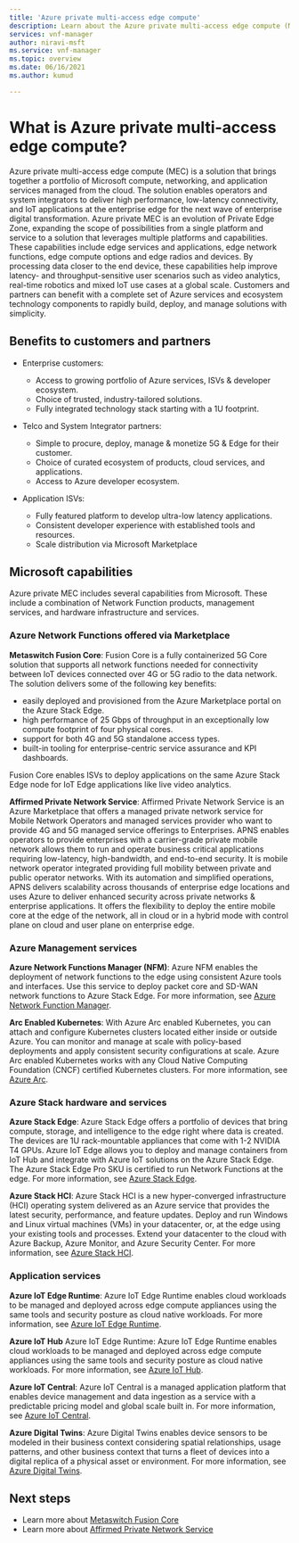 ```yaml
---
title: 'Azure private multi-access edge compute'
description: Learn about the Azure private multi-access edge compute (MEC) solution that brings together a portfolio of Microsoft compute, networking and application services managed from the cloud.
services: vnf-manager
author: niravi-msft
ms.service: vnf-manager
ms.topic: overview
ms.date: 06/16/2021
ms.author: kumud

---
```

# What is Azure private multi-access edge compute?

Azure private multi-access edge compute (MEC) is a solution that brings together a portfolio of Microsoft compute, networking, and application services managed from the cloud. The solution enables operators and system integrators to deliver high performance, low-latency connectivity, and IoT applications at the enterprise edge for the next wave of enterprise digital transformation. 
Azure private MEC is an evolution of Private Edge Zone, expanding the scope of possibilities from a single platform and service to a solution that leverages multiple platforms and capabilities. These capabilities include edge services and applications, edge network functions, edge compute options and edge radios and devices. By processing data closer to the end device, these capabilities help improve latency- and throughput-sensitive user scenarios such as video analytics, real-time robotics and mixed IoT use cases at a global scale. Customers and partners can benefit with a complete set of Azure services and ecosystem technology components to rapidly build, deploy, and manage solutions with simplicity. 

## Benefits to customers and partners
- Enterprise customers:
    - Access to growing portfolio of  Azure services, ISVs & developer ecosystem.
    - Choice of trusted, industry-tailored solutions.
    - Fully integrated technology stack starting with a 1U footprint.

- Telco and System Integrator partners:
    - Simple to procure, deploy, manage & monetize 5G & Edge for their customer.
    - Choice of curated ecosystem of products, cloud services, and applications.
    - Access to Azure developer ecosystem.

- Application ISVs:
    - Fully featured platform to develop ultra-low latency applications. 
    - Consistent developer experience with established tools and resources.
    - Scale distribution via Microsoft  Marketplace

## Microsoft capabilities
Azure private MEC includes several capabilities from Microsoft. These include a combination of Network Function products, management services, and hardware infrastructure and services. 

### Azure Network Functions offered via Marketplace

**Metaswitch Fusion Core**: Fusion Core is a fully containerized 5G Core solution that supports all network functions needed for connectivity between IoT devices connected over 4G or 5G radio to the data network. The solution delivers some of the following key benefits:
 - easily deployed and provisioned from the Azure Marketplace portal on the Azure Stack Edge.
 - high performance of 25 Gbps of throughput in an exceptionally low compute footprint of four physical cores.
 - support for both 4G and 5G standalone access types.
 - built-in tooling for enterprise-centric service assurance and KPI dashboards. 
 
Fusion Core enables ISVs to deploy applications on the same Azure Stack Edge node for IoT Edge applications like live video analytics. 

**Affirmed Private Network Service**:  Affirmed Private Network Service is an Azure Marketplace that offers a managed private network service for Mobile Network Operators and managed services provider who want to provide 4G and 5G managed service offerings to Enterprises. APNS enables operators to provide enterprises with a carrier-grade private mobile network allows them to run and operate business critical applications requiring low-latency, high-bandwidth, and end-to-end security. It is mobile network operator integrated providing full mobility between private and public operator networks. With its automation and simplified operations, APNS delivers scalability across thousands of enterprise edge locations and uses Azure to deliver enhanced security across private networks & enterprise applications. It offers the flexibility to deploy the entire mobile core at the edge of the network, all in cloud or in a hybrid mode with control plane on cloud and user plane on enterprise edge. 

### Azure Management services

**Azure Network Functions Manager (NFM)**: Azure NFM enables the deployment of network functions to the edge using consistent Azure tools and interfaces. Use this service to deploy packet core and SD-WAN network functions to Azure Stack Edge. For more information, see [Azure Network Function Manager](../network-function-manager/overview.md).

**Arc Enabled Kubernetes**: With Azure Arc enabled Kubernetes, you can attach and configure Kubernetes clusters located either inside or outside Azure. You can monitor and manage at scale with policy-based deployments and apply consistent security configurations at scale. Azure Arc enabled Kubernetes works with any Cloud Native Computing Foundation (CNCF) certified Kubernetes clusters. For more information, see [Azure Arc](https://azure.microsoft.com/services/azure-arc/).

### Azure Stack hardware and services
**Azure Stack Edge**: Azure Stack Edge offers a portfolio of devices that bring compute, storage, and intelligence to the edge right where data is created. The devices are 1U rack-mountable appliances that come with 1-2 NVIDIA T4 GPUs. Azure IoT Edge allows you to deploy and manage containers from IoT Hub and integrate with Azure IoT solutions on the Azure Stack Edge. The Azure Stack Edge Pro SKU is certified to run Network Functions at the edge. For more information, see [Azure Stack Edge](https://azure.microsoft.com/products/azure-stack/edge/).

**Azure Stack HCI**: Azure Stack HCI is a new hyper-converged infrastructure (HCI) operating system delivered as an Azure service that provides the latest security, performance, and feature updates. Deploy and run Windows and Linux virtual machines (VMs) in your datacenter, or, at the edge using your existing tools and processes. Extend your datacenter to the cloud with Azure Backup, Azure Monitor, and Azure Security Center. For more information, see [Azure Stack HCI](https://azure.microsoft.com/products/azure-stack/hci/).

### Application services

**Azure IoT Edge Runtime**: Azure IoT Edge Runtime enables cloud workloads to be managed and deployed across edge compute appliances using the same tools and security posture as cloud native workloads. For more information, see [Azure IoT Edge Runtime](https://go.microsoft.com/fwlink/?linkid=2165375).

**Azure IoT Hub** Azure IoT Edge Runtime: Azure IoT Edge Runtime enables cloud workloads to be managed and deployed across edge compute appliances using the same tools and security posture as cloud native workloads. For more information, see [Azure IoT Hub](https://azure.microsoft.com/services/iot-hub/).

**Azure IoT Central**: Azure IoT Central is a managed application platform that enables device management and data ingestion as a service with a predictable pricing model and global scale built in. For more information, see [Azure IoT Central](https://azure.microsoft.com/services/iot-central/).

**Azure Digital Twins**: Azure Digital Twins enables device sensors to be modeled in their business context considering spatial relationships, usage patterns, and other business context that turns a fleet of devices into a digital replica of a physical asset or environment. For more information, see [Azure Digital Twins](https://azure.microsoft.com/services/digital-twins/).

## Next steps
- Learn more about [Metaswitch Fusion Core](metaswitch-overview.md)
- Learn more about [Affirmed Private Network Service](affirmed-overview.md)


